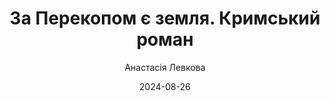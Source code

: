 ---
layout: default
modal-id: 54
date: 2024-08-26
title: За Перекопом є земля. Кримський роман
author: Анастасія Левкова
author_label: Авторка
img: za-perekopom-ye-zemlya-anastasiya-levkova.jpg
project-date: 2023
category: Сучасна українська проза 
status: available
description: "Крим. Саме тут минуло дитинство, юність і перше кохання головної героїні роману. Саме тут вона зрозуміла, що є українкою. Ні дідусь-підполковник КДБ, ані російська кров у венах не стали цьому на заваді.
Наче орнамент, у романі переплітаються кримськотатарська культура і українська історія. На сторінках книжки читач зустрінеться з кримськими татарами, караїмами, українцями, росіянами, німцями, євреями, греками, вірменами Криму, крок за кроком відкриватиме шафи з родинними скелетами. Разом з головною героїнею та її подругою Аліє пройде шлях від їхнього дитинства – з 1990-х – аж до окупації півострова Росією в 2014-му, з екскурсами в давнішу історію Криму.
«За Перекопом є земля» — це спроба відкрити материк для півострова, а півострів для материка з незвичного ракурсу. Адже і там, і там є земля. Її варто пізнати й повернути їй цілісність.
Робота над книжкою тривала з 2012 року. З початком окупації Криму, у 2014 році, концепція змінилася. За цей час авторка взяла близько 200 інтерв'ю з більш ніж 50 кримчанами. Деталі їхніх розповідей стали частиною роману."
---
